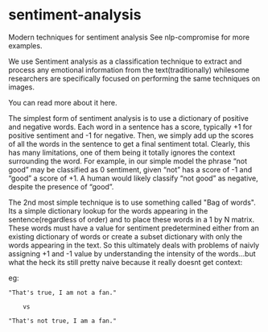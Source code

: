 # sentiment-analysis
Modern techniques for sentiment analysis
See nlp-compromise for more examples.

We use Sentiment analysis as a classification technique to extract and process any emotional information from the text(traditionally) whilesome researchers are specifically focused on performing the same techniques on images.

You can read more about it here.

The simplest form of sentiment analysis is to use a dictionary of positive and negative words. Each word in a sentence has a score, typically +1 for positive sentiment and -1 for negative. Then, we simply add up the scores of all the words in the sentence to get a final sentiment total. Clearly, this has many limitations, one of them being it totally ignores the context surrounding the word. For example, in our simple model the phrase “not good” may be classified as 0 sentiment, given “not” has a score of -1 and “good” a score of +1. A human would likely classify “not good” as negative, despite the presence of “good”.

The 2nd most simple technique is to use something called "Bag of words". Its a simple dictionary lookup for the words appearing in the sentence(regardless of order) and to place these words in a 1 by N matrix. These words must have a value for sentiment predetermined either from an existing dictionary of words or create a subset dictionary with only the words appearing in the text. So this ultimately deals with problems of naivly assigning +1 and -1 value by understanding the intensity of the words...but what the heck its still pretty naive because it really doesnt get context:

eg:

```"That's true, I am not a fan."```

        vs
```"That's not true, I am a fan."```
